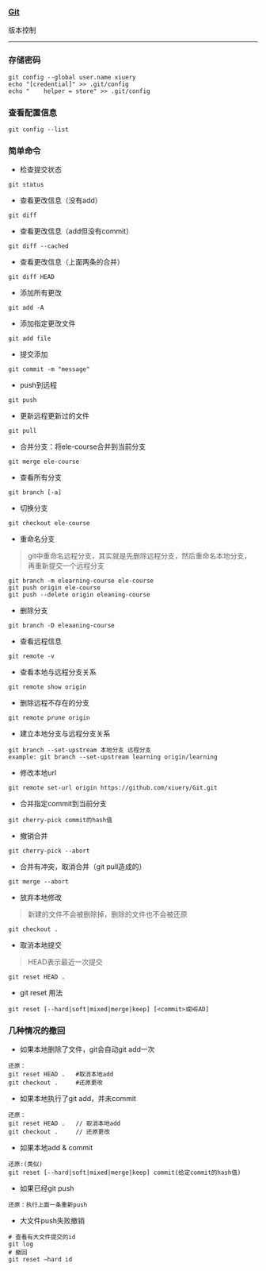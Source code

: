 ### [Git](../images/git.png)
版本控制

---

### 存储密码
```
git config --global user.name xiuery
echo "[credential]" >> .git/config
echo "    helper = store" >> .git/config
```

### 查看配置信息
```
git config --list
```

### 简单命令

- 检查提交状态
```
git status
```
- 查看更改信息（没有add）
```
git diff
```

- 查看更改信息（add但没有commit）
```
git diff --cached
```

- 查看更改信息（上面两条的合并）
```
git diff HEAD
```

- 添加所有更改
```
git add -A
```

- 添加指定更改文件
```
git add file
```

- 提交添加
```
git commit -m "message"
```

- push到远程
```
git push
```

- 更新远程更新过的文件
```
git pull
```

- 合并分支：将ele-course合并到当前分支
```
git merge ele-course
```

- 查看所有分支
```
git branch [-a]
```

- 切换分支
```
git checkout ele-course
```

- 重命名分支
> git中重命名远程分支，其实就是先删除远程分支，然后重命名本地分支，再重新提交一个远程分支
```
git branch -m elearning-course ele-course
git push origin ele-course
git push --delete origin eleaning-course
```

- 删除分支
```
git branch -D eleaaning-course
```

- 查看远程信息
```
git remote -v
```

- 查看本地与远程分支关系
```
git remote show origin
```

- 删除远程不存在的分支
```
git remote prune origin
```

- 建立本地分支与远程分支关系
```
git branch --set-upstream 本地分支 远程分支
example: git branch --set-upstream learning origin/learning
```

- 修改本地url
```
git remote set-url origin https://github.com/xiuery/Git.git
```

- 合并指定commit到当前分支
```
git cherry-pick commit的hash值
```

- 撤销合并
```
git cherry-pick --abort
```

- 合并有冲突，取消合并（git pull造成的）
```
git merge --abort
```

- 放弃本地修改
> 新建的文件不会被删除掉，删除的文件也不会被还原
```
git checkout .
```

- 取消本地提交
> HEAD表示最近一次提交
```
git reset HEAD .
```

- git reset 用法
```
git reset [--hard|soft|mixed|merge|keep] [<commit>或HEAD]
```

### 几种情况的撤回

- 如果本地删除了文件，git会自动git add一次
```
还原：
git	reset HEAD .   #取消本地add
git checkout .	   #还原更改
```

- 如果本地执行了git add，并未commit
```
还原：
git	reset HEAD .   // 取消本地add
git checkout .	   // 还原更改
```

- 如果本地add & commit
```
还原:(类似)
git reset [--hard|soft|mixed|merge|keep] commit(给定commit的hash值)
```

- 如果已经git push
```
还原：执行上面一条重新push
```

- 大文件push失败撤销
```
# 查看有大文件提交的id
git log
# 撤回
git reset –hard id
```
